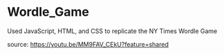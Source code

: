 # Wordle_Game

Used JavaScript, HTML, and CSS to replicate the NY Times Wordle Game

source: https://youtu.be/MM9FAV_CEkU?feature=shared
